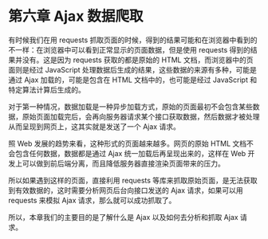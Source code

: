 # 第六章 Ajax 数据爬取

有时候我们在用 requests 抓取页面的时候，得到的结果可能和在浏览器中看到的不一样：在浏览器中可以看到正常显示的页面数据，但是使用 requests 得到的结果并没有。这是因为 requests 获取的都是原始的 HTML 文档，而浏览器中的页面则是经过 JavaScript 处理数据后生成的结果，这些数据的来源有多种，可能是通过 Ajax 加载的，可能是包含在 HTML 文档中的，也可能是经过 JavaScript 和特定算法计算后生成的。

对于第一种情况，数据加载是一种异步加载方式，原始的页面最初不会包含某些数据，原始页面加载完后，会再向服务器请求某个接口获取数据，然后数据才被处理从而呈现到网页上，这其实就是发送了一个 Ajax 请求。

照 Web 发展的趋势来看，这种形式的页面越来越多。网页的原始 HTML 文档不会包含任何数据，数据都是通过 Ajax 统一加载后再呈现出来的，这样在 Web 开发上可以做到前后端分离，而且降低服务器直接渲染页面带来的压力。

所以如果遇到这样的页面，直接利用 requests 等库来抓取原始页面，是无法获取到有效数据的，这时需要分析网页后台向接口发送的 Ajax 请求，如果可以用 requests 来模拟 Ajax 请求，那么就可以成功抓取了。

所以，本章我们的主要目的是了解什么是 Ajax 以及如何去分析和抓取 Ajax 请求。